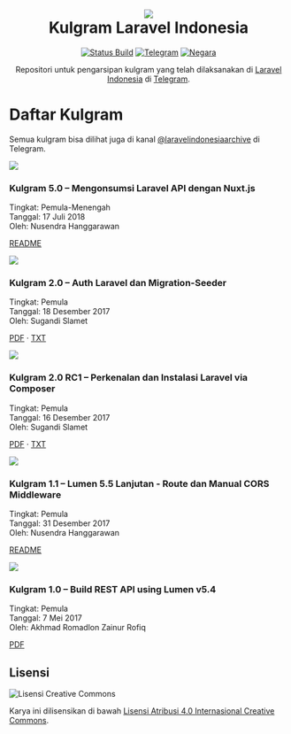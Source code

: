 <h1 align="center"><a href="https://github.com/laravelindonesia/kulgram"><img src="./gambar/kulgram.png"></a><br>Kulgram Laravel Indonesia</h1>

<p align="center">
    <a href="https://github.com/laravelindonesia/kulgram/actions"><img src="https://github.com/laravelindonesia/kulgram/actions/workflows/main.yml/badge.svg" alt="Status Build"></a>
    <a href="https://telegram.me/laravelindonesia"><img src="https://img.shields.io/badge/ngobrol-di_telegram-2DA5E1.svg" alt="Telegram"></a>
    <a href="https://id.wikipedia.org/wiki/Indonesia"><img src="https://img.shields.io/badge/negara-indonesia-blue.svg" alt="Negara"></a>
</p>

<p align="center">
    Repositori untuk pengarsipan kulgram yang telah dilaksanakan di <a href="https://t.me/laravelindonesia">Laravel Indonesia</a> di <a href="https://telegram.org">Telegram</a>.
</p>


# Daftar Kulgram

Semua kulgram bisa dilihat juga di kanal [@laravelindonesiaarchive](https://t.me/laravelindonesiaarchive) di Telegram.

![](./gambar/pemisah.png)

### Kulgram 5.0 – Mengonsumsi Laravel API dengan Nuxt.js

Tingkat: Pemula-Menengah<br>
Tanggal: 17 Juli 2018<br>
Oleh: Nusendra Hanggarawan<br>

[README](https://github.com/laravelindonesia/kulgram/blob/main/berkas/5.0-Mengonsumsi_Laravel_API_dengan_Nuxt.js/README.md)

![](./gambar/pemisah.png)

### Kulgram 2.0 – Auth Laravel dan Migration-Seeder

Tingkat: Pemula<br>
Tanggal: 18 Desember 2017<br>
Oleh: Sugandi Slamet<br>

[PDF](https://raw.githack.com/laravelindonesia/kulgram/main/berkas/2.0-Auth_Laravel_dan_Migration_Seeder/Kulgram_2.0-Auth_Laravel_dan_Migration_Seeder-Sugandi_Slamet.pdf) · 
[TXT](https://raw.githubusercontent.com/laravelindonesia/kulgram/main/berkas/2.0-Auth_Laravel_dan_Migration_Seeder/Teks-Kulgram_2.0-Auth_Laravel_dan_Migration_Seeder-Sugandi_Slamet.txt)

![](./gambar/pemisah.png)

### Kulgram 2.0 RC1 – Perkenalan dan Instalasi Laravel via Composer

Tingkat: Pemula<br>
Tanggal: 16 Desember 2017<br>
Oleh: Sugandi Slamet<br>

[PDF](https://raw.githack.com/laravelindonesia/kulgram/main/berkas/2.0_RC1-Perkenalan_dan_Instalasi_Laravel_via_Composer/Kulgram_2.0_RC1-Perkenalan_dan_Instalasi_Laravel_via_Composer-Sugandi_Slamet.pdf) · 
[TXT](https://raw.githubusercontent.com/laravelindonesia/kulgram/main/berkas/2.0_RC1-Perkenalan_dan_Instalasi_Laravel_via_Composer/Teks-Kulgram_2.0_RC1-Perkenalan_dan_Instalasi_Laravel_via_Composer-Sugandi_Slamet.txt)

![](./gambar/pemisah.png)

### Kulgram 1.1 – Lumen 5.5 Lanjutan - Route dan Manual CORS Middleware

Tingkat: Pemula<br>
Tanggal: 31 Desember 2017<br>
Oleh: Nusendra Hanggarawan<br>

[README](https://github.com/laravelindonesia/kulgram/blob/main/berkas/1.1-Penjelasan_tambahan_Route_dan_Manual_CORS_Middleware_Lumen_v5.5/README.md)

![](./gambar/pemisah.png)

### Kulgram 1.0 – Build REST API using Lumen v5.4

Tingkat: Pemula<br>
Tanggal: 7 Mei 2017<br>
Oleh: Akhmad Romadlon Zainur Rofiq<br>

[PDF](https://raw.githack.com/laravelindonesia/kulgram/main/berkas/1.0-Build_REST_API_using_Lumen_v5.4/Kulgram_1.0-Build_REST_API_using_Lumen_v5.4-Akhmad_Zainur.pdf)


## Lisensi

![Lisensi Creative Commons](https://licensebuttons.net/l/by/4.0/88x31.png)

Karya ini dilisensikan di bawah [Lisensi Atribusi 4.0 Internasional Creative Commons](https://creativecommons.org/licenses/by/4.0/deed.id).
